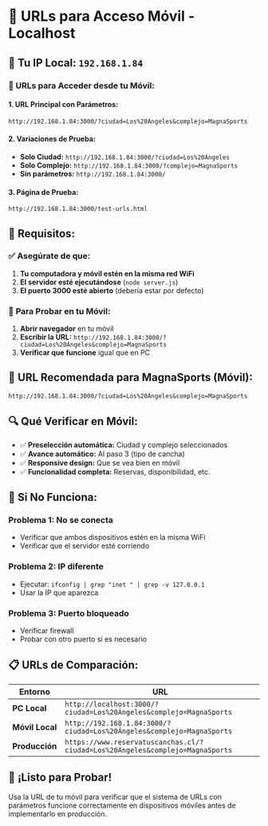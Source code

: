 # 📱 URLs para Acceso Móvil - Localhost

## 🎯 Tu IP Local: `192.168.1.84`

### 📱 URLs para Acceder desde tu Móvil:

#### **1. URL Principal con Parámetros:**
```
http://192.168.1.84:3000/?ciudad=Los%20Ángeles&complejo=MagnaSports
```

#### **2. Variaciones de Prueba:**
- **Solo Ciudad:** `http://192.168.1.84:3000/?ciudad=Los%20Ángeles`
- **Solo Complejo:** `http://192.168.1.84:3000/?complejo=MagnaSports`
- **Sin parámetros:** `http://192.168.1.84:3000/`

#### **3. Página de Prueba:**
```
http://192.168.1.84:3000/test-urls.html
```

## 🔧 Requisitos:

### ✅ **Asegúrate de que:**
1. **Tu computadora y móvil estén en la misma red WiFi**
2. **El servidor esté ejecutándose** (`node server.js`)
3. **El puerto 3000 esté abierto** (debería estar por defecto)

### 📱 **Para Probar en tu Móvil:**

1. **Abrir navegador** en tu móvil
2. **Escribir la URL:** `http://192.168.1.84:3000/?ciudad=Los%20Ángeles&complejo=MagnaSports`
3. **Verificar que funcione** igual que en PC

## 🎯 **URL Recomendada para MagnaSports (Móvil):**
```
http://192.168.1.84:3000/?ciudad=Los%20Ángeles&complejo=MagnaSports
```

## 🔍 **Qué Verificar en Móvil:**

- ✅ **Preselección automática:** Ciudad y complejo seleccionados
- ✅ **Avance automático:** Al paso 3 (tipo de cancha)
- ✅ **Responsive design:** Que se vea bien en móvil
- ✅ **Funcionalidad completa:** Reservas, disponibilidad, etc.

## 🚨 **Si No Funciona:**

### **Problema 1: No se conecta**
- Verificar que ambos dispositivos estén en la misma WiFi
- Verificar que el servidor esté corriendo

### **Problema 2: IP diferente**
- Ejecutar: `ifconfig | grep "inet " | grep -v 127.0.0.1`
- Usar la IP que aparezca

### **Problema 3: Puerto bloqueado**
- Verificar firewall
- Probar con otro puerto si es necesario

## 📋 **URLs de Comparación:**

| Entorno | URL |
|---------|-----|
| **PC Local** | `http://localhost:3000/?ciudad=Los%20Ángeles&complejo=MagnaSports` |
| **Móvil Local** | `http://192.168.1.84:3000/?ciudad=Los%20Ángeles&complejo=MagnaSports` |
| **Producción** | `https://www.reservatuscanchas.cl/?ciudad=Los%20Ángeles&complejo=MagnaSports` |

## 🎉 **¡Listo para Probar!**

Usa la URL de tu móvil para verificar que el sistema de URLs con parámetros funcione correctamente en dispositivos móviles antes de implementarlo en producción.
